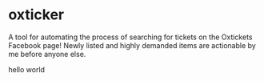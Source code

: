 # oxticker

A tool for automating the process of searching for tickets on the Oxtickets Facebook page! Newly listed and highly demanded items are actionable by me before anyone else.



hello world